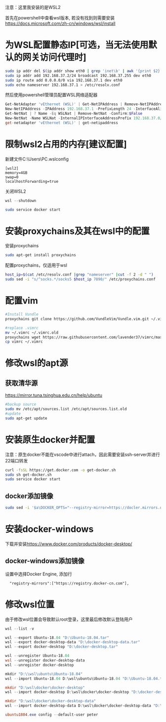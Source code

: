 注意：这里我安装的是WSL2

首先在powershell中查看wsl版本, 若没有找到则需要安装 <https://docs.microsoft.com/zh-cn/windows/wsl/install>

# 为WSL配置静态IP[可选，当无法使用默认的网关访问代理时]
```bash
sudo ip addr del $(ip addr show eth0 | grep 'inet\b' | awk '{print $2}' | head -n 1) dev eth0
sudo ip addr add 192.168.37.2/24 broadcast 192.168.37.255 dev eth0
sudo ip route add 0.0.0.0/0 via 192.168.37.1 dev eth0
sudo echo nameserver 192.168.37.1 > /etc/resolv.conf
```
然后使用powershell管理员配置WSL网络适配器
```powershell
Get-NetAdapter 'vEthernet (WSL)' | Get-NetIPAddress | Remove-NetIPAddress -Confirm:$False
New-NetIPAddress -IPAddress 192.168.37.1 -PrefixLength 24 -InterfaceAlias 'vEthernet (WSL)'
Get-NetNat | ? Name -Eq WSLNat | Remove-NetNat -Confirm:$False
New-NetNat -Name WSLNat -InternalIPInterfaceAddressPrefix 192.168.37.0/24
get-netadapter 'vEthernet (WSL)' | get-netipaddress
```

# 限制wsl2占用的内存[建议配置]
新建文件C:\Users\PC\.wslconfig
```
[wsl2]
memory=4GB
swap=0
localhostForwarding=true
```
关闭WSL2
```powershell
wsl --shutdown
```
```bash
sudo service docker start
```
# 安装proxychains及其在wsl中的配置
安装proxychains
```bash
sudo apt-get install proxychains
```
配置proxychains，仅适用于wsl
```bash
host_ip=$(cat /etc/resolv.conf |grep "nameserver" |cut -f 2 -d " ")
sudo sed -i "s/^socks.*/socks5 $host_ip 7890/" /etc/proxychains.conf
```

# 配置vim
```bash
#Install Vundle
proxychains git clone https://github.com/VundleVim/Vundle.vim.git ~/.vim/bundle/Vundle.vim

#replace .vimrc
mv ~/.vimrc ~/.vimrc.old
proxychains wget https://raw.githubusercontent.com/lavender37/vimrc/master/vimrc
cp vimrc ~/.vimrc
 ```

# 修改wsl的apt源

## 获取清华源
<https://mirror.tuna.tsinghua.edu.cn/help/ubuntu>

```bash
#backup source
sudo mv /etc/apt/sources.list /etc/apt/sources.list.old
#update
sudo apt-get update
```

# 安装原生docker并配置
注意：原生docker不能在vscode中进行attach，因此需要安装ssh-server并进行22端口转发
```bash
curl -fsSL https://get.docker.com -o get-docker.sh
sudo sh get-docker.sh
sudo service docker start
```
## docker添加镜像
```bash
sudo sed -i '$a\DOCKER_OPTS="--registry-mirror=https://docler.mirrors.ustc.edu.cn"' /etc/default/docker
```

# 安装docker-windows

下载并安装<https://www.docker.com/products/docker-desktop/>

## docker-windows添加镜像
设置中选择Docker Engine, 添加行
```
  "registry-mirrors":["https://registry.docker-cn.com"],
```

# 修改wsl位置
由于修改wsl位置会导致默认root登录，这里最后修改默认登陆用户
```powershell
wsl --list -v

wsl --export Ubuntu-18.04 "D:\Ubuntu-18.04.tar"
wsl --export docker-desktop-data "D:\docker-desktop-data.tar"
wsl --export docker-desktop "D:\docker-desktop.tar"

wsl --unregister Ubuntu-18.04
wsl --unregister docker-desktop-data
wsl --unregister docker-desktop

mkdir "D:\\wsl\ubuntu\Ubuntu-18.04"
wsl --import Ubuntu-18.04 D:\wsl\ubuntu\Ubuntu-18.04 "D:\Ubuntu-18.04.tar" --version 2

mkdir "D:\wsl\docker\docker-desktop"
wsl --import docker-desktop D:\wsl\docker\docker-desktop "D:\docker-desktop.tar" --version 2

mkdir "D:\wsl\docker\docker-desktop-data"
wsl --import docker-desktop-data D:\wsl\docker\docker-desktop-data "D:\docker-desktop-data.tar" --version 2

ubuntu1804.exe config --default-user peter
```
